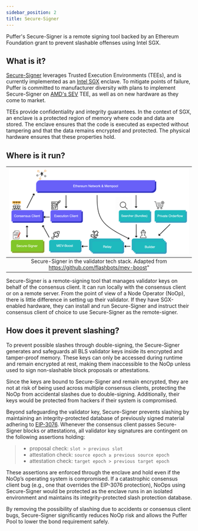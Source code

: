 ```yaml
---
sidebar_position: 2
title: Secure-Signer
---
```


Puffer's Secure-Signer is a remote signing tool backed by an Ethereum Foundation grant to prevent slashable offenses using Intel SGX.

## What is it?

[Secure-Signer](https://pufferfinance.github.io/secure-signer/) leverages Trusted Execution Environments (TEEs), and is currently implemented as an [Intel SGX](https://www.intel.com/content/www/us/en/developer/tools/software-guard-extensions/overview.html) enclave. To mitigate points of failure, Puffer is committed to manufacturer diversity with plans to implement Secure-Signer on [AMD's SEV](https://developer.amd.com/sev/) TEE, as well as on new hardware as they come to market.

TEEs provide confidentiality and integrity guarantees. In the context of SGX, an enclave is a protected region of memory where code and data are stored. The enclave ensures that the code is executed as expected without tampering and that the data remains encrypted and protected. The physical hardware ensures that these properties hold.

## Where is it run?

|                                      ![](img/mevboost.png)                                      |
| :---------------------------------------------------------------------------------------------: |
| Secure-Signer in the validator tech stack. Adapted from https://github.com/flashbots/mev-boost" |

Secure-Signer is a remote-signing tool that manages validator keys on behalf of the consensus client. It can run locally with the consensus client or on a remote server. From the point of view of a Node Operator (NoOp), there is little difference in setting up their validator. If they have SGX-enabled hardware, they can install and run Secure-Signer and instruct their consensus client of choice to use Secure-Signer as the remote-signer.

## How does it prevent slashing?

To prevent possible slashes through double-signing, the Secure-Signer generates and safeguards all BLS validator keys inside its encrypted and tamper-proof memory. These keys can only be accessed during runtime and remain encrypted at rest, making them inaccessible to the NoOp unless used to sign non-slashable block proposals or attestations.

Since the keys are bound to Secure-Signer and remain encrypted, they are not at risk of being used across multiple consensus clients, protecting the NoOp from accidental slashes due to double-signing. Additionally, their keys would be protected from hackers if their system is compromised.

Beyond safeguarding the validator key, Secure-Signer prevents slashing by maintaining an integrity-protected database of previously signed material adhering to [EIP-3076](https://eips.ethereum.org/EIPS/eip-3076). Whenever the consensus client passes Secure-Signer blocks or attestations, all validator key signatures are contingent on the following assertions holding:

> - proposal check: `slot > previous slot`
> - attestation check: `source epoch ≥ previous source epoch`
> - attestation check: `target epoch > previous target epoch`

These assertions are enforced through the enclave and hold even if the NoOp’s operating system
is compromised. If a catastrophic consensus client bug (e.g., one that overrides the EIP-3076 protection), NoOps using Secure-Signer would be protected as the enclave runs in an isolated environment and maintains its integrity-protected slash protection database.

By removing the possibility of slashing due to accidents or consensus client bugs, Secure-Signer significantly reduces NoOp risk and allows the Puffer Pool to lower the bond requirement safely.
